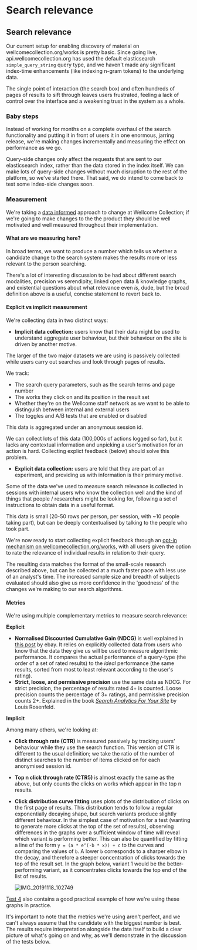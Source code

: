 # Search relevance

## Search relevance

Our current setup for enabling discovery of material on wellcomecollection.org/works is pretty basic. Since going live, api.wellcomecollection.org has used the default elasticsearch `simple_query_string` query type, and we haven't made any significant index-time enhancements \(like indexing n-gram tokens\) to the underlying data.

The single point of interaction \(the search box\) and often hundreds of pages of results to sift through leaves users frustrated, feeling a lack of control over the interface and a weakening trust in the system as a whole.

### Baby steps

Instead of working for months on a complete overhaul of the search functionality and putting it in front of users it in one enormous, jarring release, we're making changes incrementally and measuring the effect on performance as we go.

Query-side changes only affect the requests that are sent to our elasticsearch index, rather than the data stored in the index itself. We can make lots of query-side changes without much disruption to the rest of the platform, so we've started there. That said, we do intend to come back to test some index-side changes soon.

### Measurement

We're taking a [data informed](https://stacks.wellcomecollection.org/data-informed-not-data-driven-13377c77d198) approach to change at Wellcome Collection; if we're going to make changes to the the product they should be well motivated and well measured throughout their implementation.

#### What are we measuring here?

In broad terms, we want to produce a number which tells us whether a candidate change to the search system makes the results more or less relevant to the person searching.

There's a lot of interesting discussion to be had about different search modalities, precision vs serendipity, linked open data & knowledge graphs, and existential questions about what relevance even _is_, dude, but the broad definition above is a useful, concise statement to revert back to.

#### Explicit vs implicit measurement

We're collecting data in two distinct ways:

* **Implicit data collection:** users know that their data might be used to understand aggregate user behaviour, but their behaviour on the site is driven by another motive.

The larger of the two major datasets we are using is passively collected while users carry out searches and look through pages of results.

We track:

* The search query parameters, such as the search terms and page number
* The works they click on and its position in the result set
* Whether they're on the Wellcome staff network as we want to be able to distinguish between internal and external users
* The toggles and A/B tests that are enabled or disabled

This data is aggregated under an anonymous session id.

We can collect lots of this data \(100,000s of actions logged so far\), but it lacks any contextual information and unpicking a user's motivation for an action is hard. Collecting explict feedback \(below\) should solve this problem.

* **Explicit data collection:** users are told that they are part of an experiment, and providing us with information is their primary motive.

Some of the data we've used to measure search relevance is collected in sessions with internal users who know the collection well and the kind of things that people / researchers might be looking for, following a set of instructions to obtain data in a useful format.

This data is small \(20-50 rows per person, per session, with ~10 people taking part\), but can be deeply contextualised by talking to the people who took part.

We're now ready to start collecting explicit feedback through an [opt-in mechanism on wellcomecollection.org/works](https://github.com/wellcometrust/wellcomecollection.org/issues/4411), with all users given the option to rate the relevance of individual results in relation to their query.

The resulting data matches the format of the small-scale research described above, but can be collected at a much faster pace with less use of an analyst's time. The increased sample size and breadth of subjects evaluated should also give us more confidence in the 'goodness' of the changes we're making to our search algorithms.

#### Metrics

We're using multiple complementary metrics to measure search relevance:

**Explicit**

* **Normalised Discounted Cumulative Gain \(NDCG\)** is well explained in [this post](https://www.ebayinc.com/stories/blogs/tech/measuring-search-relevance/) by ebay. It relies on explicitly collected data from users who know that the data they give us will be used to measure algorithmic performance. It compares the actual performance of a query-type \(the order of a set of rated results\) to the _ideal_ performance \(the same results, sorted from most to least relevant according to the user's rating\).
* **Strict, loose, and permissive precision** use the same data as NDCG. For strict precision, the percentage of results rated 4+ is counted. Loose precision counts the percentage of 3+ ratings, and permissive precision counts 2+. Explained in the book [_Search Analytics For Your Site_](https://rosenfeldmedia.com/books/search-analytics-for-your-site/) by Louis Rosenfeld.

**Implicit**

Among many others, we're looking at:

* **Click through rate \(CTR\)** is measured passively by tracking users' behaviour while they use the search function. This version of CTR is different to the usual definition; we take the ratio of the number of distinct searches to the number of items clicked on for each anonymised session id.
* **Top n click through rate \(CTR5\)** is almost exactly the same as the above, but only counts the clicks on works which appear in the top n results.
* **Click distribution curve fitting** uses plots of the distribution of clicks on the first page of results. This distribution tends to follow a regular exponentially decaying shape, but search variants produce slightly different behaviour. In the simplest case of motivation for a test \(wanting to generate more clicks at the top of the set of results\), observing differences in the graphs over a sufficient window of time will reveal which variant is performing better. This can also be quantified by fitting a line of the form `y = (a * e^(-b * x)) + c` to the curves and comparing the values of `b`. A lower `b` corresponds to a sharper elbow in the decay, and therefore a steeper concentration of clicks towards the top of the result set. In the graph below, variant 1 would be the better-performing variant, as it concentrates clicks towards the top end of the list of results.

  ![IMG\_20191118\_102749](https://user-images.githubusercontent.com/11006680/69045281-78b1b500-09ee-11ea-8f94-63ff6e7506b8.jpg)

[Test 4](./004_and_or_or.md) also contains a good practical example of how we're using these graphs in practice.

It's important to note that the metrics we're using aren't perfect, and we can't always assume that the candidate with the biggest number is best. The results require interpretation alongside the data itself to build a clear picture of what's going on and why, as we'll demonstrate in the discussion of the tests below.

